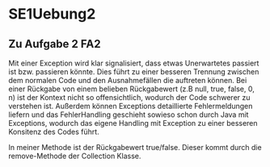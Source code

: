 # SE1Uebung2

## Zu Aufgabe 2 FA2 

Mit einer Exception wird klar signalisiert, dass etwas Unerwartetes passiert ist bzw. passieren könnte. Dies führt zu einer besseren Trennung zwischen dem normalen Code und den Ausnahmefällen die auftreten können. Bei einer Rückgabe von einem belieben Rückgabewert (z.B null, true, false, 0, n) ist der Kontext nicht so offensichtlich, wodurch der Code schwerer zu verstehen ist. Außerdem können Exceptions detaillierte Fehlermeldungen liefern und das FehlerHandling geschieht sowieso schon durch Java mit Exceptions, wodurch das eigene Handling mit Exception zu einer besseren Konsitenz des Codes führt.

In meiner Methode ist der Rückgabewert true/false. Dieser kommt durch die remove-Methode der Collection Klasse.
